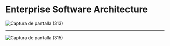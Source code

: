 # Enterprise Software Architecture

![Captura de pantalla (313)](https://github.com/luislopez-dev/.Net-webapp/assets/48783255/5f84d347-cf7b-4241-b5d1-6d39c167864d)

<hr>

![Captura de pantalla (315)](https://github.com/luislopez-dev/.Net-webapp/assets/48783255/fae91af7-a31f-4161-9c20-23958350ba02)
